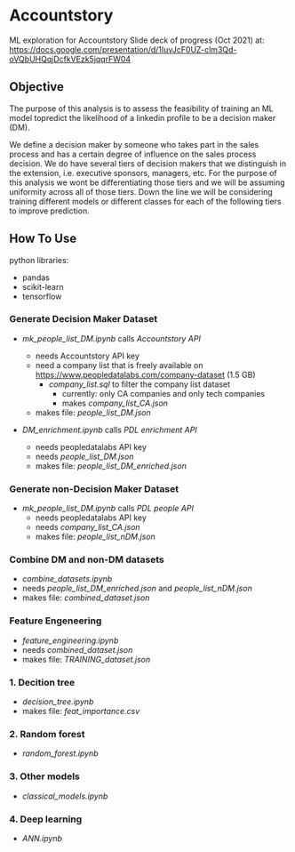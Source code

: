 # Accountstory
ML exploration for Accountstory
Slide deck of progress (Oct 2021) at:
https://docs.google.com/presentation/d/1IuvJcF0UZ-clm3Qd-oVQbUHQqjDcfkVEzk5jqqrFW04

## Objective

The purpose of this analysis is to assess the feasibility of training an ML model topredict the likelihood of a linkedin profile to be a decision maker (DM).

We define a decision maker by someone who takes part in the sales process and has a certain degree of influence on the sales process decision. We do have several tiers of decision makers that we distinguish in the extension, i.e. executive sponsors, managers, etc. For the purpose of this analysis we wont be differentiating those tiers and we will be assuming uniformity across all of those tiers. Down the line we will be considering training different models or different classes for each of the following tiers to improve prediction.

## How To Use

python libraries:
* pandas
* scikit-learn
* tensorflow

### Generate Decision Maker Dataset

* *mk_people_list_DM.ipynb* calls *Accountstory API*
  - needs Accountstory API key
  - need a company list that is freely available on https://www.peopledatalabs.com/company-dataset (1.5 GB)
    - *company_list.sql* to filter the company list dataset
      - currently: only CA companies and only tech companies
      - makes *company_list_CA.json*
  - makes file: *people_list_DM.json*

* *DM_enrichment.ipynb* calls *PDL enrichment API*
  - needs peopledatalabs API key
  - needs *people_list_DM.json*
  - makes file: *people_list_DM_enriched.json*

### Generate non-Decision Maker Dataset

* *mk_people_list_DM.ipynb* calls *PDL people API*
  - needs peopledatalabs API key
  - needs *company_list_CA.json*
  - makes file: *people_list_nDM.json*

### Combine DM and non-DM datasets

* *combine_datasets.ipynb*
* needs *people_list_DM_enriched.json* and *people_list_nDM.json*
* makes file: *combined_dataset.json*

### Feature Engeneering

* *feature_engineering.ipynb*
* needs *combined_dataset.json*
*  makes file: *TRAINING_dataset.json*

### 1. Decition tree

* *decision_tree.ipynb*
* makes file: *feat_importance.csv*

### 2. Random forest

* *random_forest.ipynb*

### 3. Other models

* *classical_models.ipynb*

### 4. Deep learning

* *ANN.ipynb*
